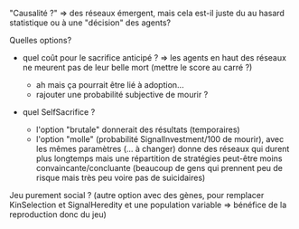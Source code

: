 "Causalité ?"
=> des réseaux émergent, mais cela est-il juste du au hasard statistique ou à une "décision" des agents?

Quelles options?
- quel coût pour le sacrifice anticipé ? => les agents en haut des réseaux ne meurent pas de leur belle mort (mettre le score au carré ?)
    - ah mais ça pourrait être lié à adoption...
    - rajouter une probabilité subjective de mourir ?

- quel SelfSacrifice ?
    - l'option "brutale" donnerait des résultats (temporaires)
    - l'option "molle" (probabilité SignalInvestment/100 de mourir), avec les mêmes paramètres (... à changer) donne des réseaux qui durent plus longtemps mais une répartition de stratégies peut-être moins convaincante/concluante (beaucoup de gens qui prennent peu de risque mais très peu voire pas de suicidaires)


Jeu purement social ? (autre option avec des gènes, pour remplacer KinSelection et SignalHeredity et une population variable => bénéfice de la reproduction donc du jeu)
